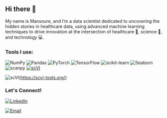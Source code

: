 ## Hi there 👋


My name is Mansoure, and I’m a data scientist dedicated to uncovering the hidden stories in healthcare data, using advanced machine learning techniques to drive innovation at the intersection of healthcare 🏥, science 🔬, and technology 💻. 


### Tools I use:

![NumPy](https://img.shields.io/badge/numpy-%23013243.svg?style=for-the-badge&logo=numpy&logoColor=white)
![Pandas](https://img.shields.io/badge/pandas-%23150458.svg?style=for-the-badge&logo=pandas&logoColor=white)
![PyTorch](https://img.shields.io/badge/PyTorch-%23EE4C2C.svg?style=for-the-badge&logo=PyTorch&logoColor=white)
![TensorFlow](https://img.shields.io/badge/TensorFlow-%23FF6F00.svg?style=for-the-badge&logo=TensorFlow&logoColor=white)
![scikit-learn](https://img.shields.io/badge/scikit--learn-%23F7931E.svg?style=for-the-badge&logo=scikit-learn&logoColor=white)
![Seaborn](https://img.shields.io/badge/Seaborn-%231F77B4.svg?style=for-the-badge&logo=seaborn&logoColor=white)
![scanpy](https://img.shields.io/badge/scanpy-%231F77B4.svg?style=for-the-badge&logo=seaborn&logoColor=white)
[![scVI](https://img.shields.io/badge/scVI-28a745.svg?style=for-the-badge&logo=python&logoColor=white)](https://scvi-tools.org/)

![scVI](https://img.shields.io/badge/scVI-FFD700.svg?style=for-the-badge&logo=https://encrypted-tbn0.gstatic.com/images?q=tbn:ANd9GcQaB3sKJnOhnVr6YFYacaLH9f6mAUCH6g6qYVsxxE-1-h_TUM9gkTXN3fiWnt0HtY_xSUM&usqp=CAU&logoColor=white)(https://scvi-tools.org/)

### Let's Connect!

<a href="https://www.linkedin.com/in/mansoure-jahanian/" target="_blank"><img alt="LinkedIn" src="https://img.shields.io/badge/linkedin-%230077B5.svg?&style=for-the-badge&logo=linkedin&logoColor=white" /></a>

<a href="mailto:mansoure.jahanian@uhn.ca">
  <img alt="Email" src="https://img.shields.io/badge/email-%234285F4.svg?&style=for-the-badge&logo=gmail&logoColor=white" />
</a>

<!--
**mansourejahanian/mansourejahanian** is a ✨ _special_ ✨ repository because its `README.md` (this file) appears on your GitHub profile.

Here are some ideas to get you started:

- 🔭 I’m currently working on ...
- 🌱 I’m currently learning ...
- 👯 I’m looking to collaborate on ...
- 🤔 I’m looking for help with ...
- 💬 Ask me about ...
- 📫 How to reach me: ...
- 😄 Pronouns: ...
- ⚡ Fun fact: ...
-->
